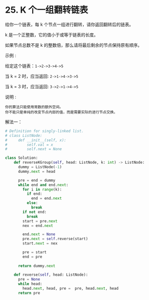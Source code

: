 # 25. K 个一组翻转链表

给你一个链表，每 k 个节点一组进行翻转，请你返回翻转后的链表。

k 是一个正整数，它的值小于或等于链表的长度。

如果节点总数不是 k 的整数倍，那么请将最后剩余的节点保持原有顺序。

示例 :

给定这个链表：`1->2->3->4->5`

当 k = 2 时，应当返回: `2->1->4->3->5`

当 k = 3 时，应当返回: `3->2->1->4->5`

说明 :

```
你的算法只能使用常数的额外空间。
你不能只是单纯的改变节点内部的值，而是需要实际的进行节点交换。
```


解法一：

```python
# Definition for singly-linked list.
# class ListNode:
#     def __init__(self, x):
#         self.val = x
#         self.next = None

class Solution:
    def reverseKGroup(self, head: ListNode, k: int) -> ListNode:
      dummy = ListNode(-1)
      dummy.next = head

      pre = end = dummy
      while end and end.next:
        for i in range(k): 
          if end:
            end = end.next
          else:
            break
        if not end:
          break
        start = pre.next
        nex = end.next

        end.next = None
        pre.next = self.reverse(start)
        start.next = nex

        pre = start
        end = pre
            
      return dummy.next
    
    def reverse(self, head: ListNode):
      pre = None
      while head:
        head.next, head, pre =  pre, head.next, head
      return pre
```